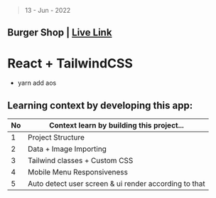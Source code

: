 > 13 - Jun - 2022


## Burger Shop | [Live Link][link]
[link]: www 


# React + TailwindCSS

* yarn add aos


## Learning context by developing this app:
|No| Context learn by building this project...      | 
|--|------------------------------------------------|
| 1| Project Structure                              | 
| 2| Data + Image Importing                         | 
| 3| Tailwind classes + Custom CSS                  | 
| 4| Mobile Menu Responsiveness                     |
| 5| Auto detect user screen & ui render according to that | 


<img src='' />